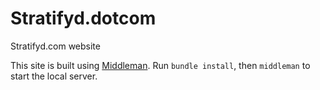 # Stratifyd.dotcom

Stratifyd.com website

This site is built using [Middleman](https://middlemanapp.com/). Run `bundle install`, then `middleman` to start the local server.
